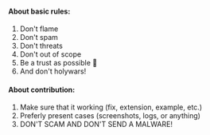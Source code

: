 #### About basic rules: 

1. Don't flame
2. Don't spam 
3. Don't threats 
4. Don't out of scope 
5. Be a trust as possible 🙂
6. And don't holywars! 


#### About contribution: 

1. Make sure that it working (fix, extension, example, etc.)
2. Preferly present cases (screenshots, logs, or anything)
3. DON'T SCAM AND DON'T SEND A MALWARE! 
